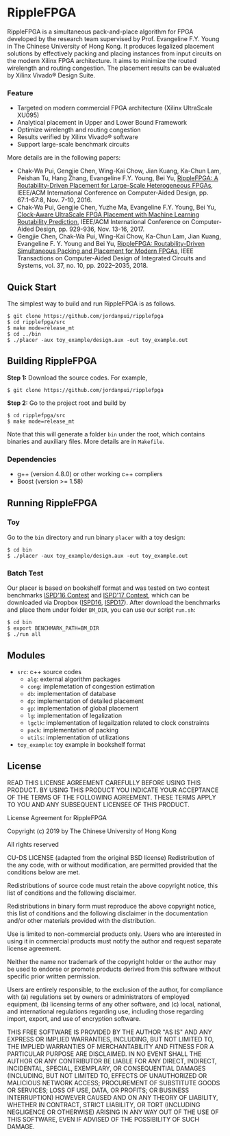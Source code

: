 # RippleFPGA

RippleFPGA is a simultaneous pack-and-place algorithm for FPGA developed by the research team supervised by Prof. Evangeline F.Y. Young in The Chinese University of Hong Kong. 
It produces legalized placement solutions by effectively packing and placing instances from input circuits on the modern Xilinx FPGA architecture. 
It aims to minimize the routed wirelength and routing congestion. The placement results can be evaluated by Xilinx Vivado® Design Suite.
### Feature
* Targeted on modern commercial FPGA architecture (Xilinx UltraScale XU095)
* Analytical placement in Upper and Lower Bound Framework
* Optimize wirelength and routing congestion
* Results verified by Xilinx Vivado® software
* Support large-scale benchmark circuits
  
More details are in the following papers:
* Chak-Wa Pui, Gengjie Chen, Wing-Kai Chow, Jian Kuang, Ka-Chun Lam, Peishan Tu, Hang Zhang, Evangeline F.Y. Young, Bei Yu, [RippleFPGA: A Routability-Driven Placement for Large-Scale Heterogeneous FPGAs](http://ieeexplore.ieee.org/document/7827644/), 
IEEE/ACM International Conference on Computer-Aided Design, pp. 67:1-67:8, Nov. 7-10, 2016.
* Chak-Wa Pui, Gengjie Chen, Yuzhe Ma, Evangeline F.Y. Young, Bei Yu, [Clock-Aware UltraScale FPGA Placement with Machine Learning Routability Prediction](http://ieeexplore.ieee.org/document/8203880/), 
IEEE/ACM International Conference on Computer-Aided Design, pp. 929-936, Nov. 13-16, 2017.
* Gengjie Chen, Chak-Wa Pui, Wing-Kai Chow, Ka-Chun Lam, Jian Kuang, Evangeline F. Y. Young and Bei Yu, [RippleFPGA: Routability-Driven Simultaneous Packing and Placement for Modern FPGAs](http://ieeexplore.ieee.org/document/8122004/), 
IEEE Transactions on Computer-Aided Design of Integrated Circuits and Systems, vol. 37, no. 10, pp. 2022–2035, 2018.



## Quick Start

The simplest way to build and run RippleFPGA is as follows.
~~~
$ git clone https://github.com/jordanpui/ripplefpga
$ cd ripplefpga/src
$ make mode=release_mt
$ cd ../bin
$ ./placer -aux toy_example/design.aux -out toy_example.out
~~~

## Building RippleFPGA

**Step 1:** Download the source codes. For example,
~~~
$ git clone https://github.com/jordanpui/ripplefpga
~~~

**Step 2:** Go to the project root and build by
~~~
$ cd ripplefpga/src
$ make mode=release_mt
~~~

Note that this will generate a folder `bin` under the root, which contains binaries and auxiliary files.
More details are in `Makefile`.

### Dependencies

* g++ (version 4.8.0) or other working c++ compliers
* Boost (version >= 1.58)

## Running RippleFPGA

### Toy

Go to the `bin` directory and run binary `placer` with a toy design:
~~~
$ cd bin
$ ./placer -aux toy_example/design.aux -out toy_example.out
~~~

### Batch Test

Our placer is based on bookshelf format and was tested on two contest benchmarks [ISPD'16 Contest](http://www.ispd.cc/contests/16/) and [ISPD'17 Contest](http://www.ispd.cc/contests/17/), which can be downloaded via Dropbox ([ISPD16](https://www.dropbox.com/sh/9c74a6f4o0rrd2t/AAA3V_fiP15pV20fV62apLoqa?dl=0), [ISPD17](https://www.dropbox.com/sh/9aranna360wnez2/AABYc5n1Sak3AY3m25eJ7Nyka?dl=0)).
After download the benchmarks and place them under folder `BM_DIR`, you can use our script `run.sh`:
~~~
$ cd bin
$ export BENCHMARK_PATH=BM_DIR
$ ./run all
~~~

## Modules

* `src`: c++ source codes
    * `alg`: external algorithm packages
    * `cong`: implemetation of congestion estimation
    * `db`: implementation of database
    * `dp`: implementation of detailed placement
    * `gp`: implementation of global placement
    * `lg`: implementation of legalization
    * `lgclk`: implementation of legailzation related to clock constraints
    * `pack`: implementation of packing
    * `utils`: implementation of utilizations
* `toy_example`: toy example in bookshelf format

## License
READ THIS LICENSE AGREEMENT CAREFULLY BEFORE USING THIS PRODUCT. BY USING THIS PRODUCT YOU INDICATE YOUR ACCEPTANCE OF THE TERMS OF THE FOLLOWING AGREEMENT. THESE TERMS APPLY TO YOU AND ANY SUBSEQUENT LICENSEE OF THIS PRODUCT.



License Agreement for RippleFPGA



Copyright (c) 2019 by The Chinese University of Hong Kong



All rights reserved



CU-DS LICENSE (adapted from the original BSD license) Redistribution of the any code, with or without modification, are permitted provided that the conditions below are met. 



Redistributions of source code must retain the above copyright notice, this list of conditions and the following disclaimer.



Redistributions in binary form must reproduce the above copyright notice, this list of conditions and the following disclaimer in the documentation and/or other materials provided with the distribution.



Use is limited to non-commercial products only. Users who are interested in using it in commercial products must notify the author and request separate license agreement.



Neither the name nor trademark of the copyright holder or the author may be used to endorse or promote products derived from this software without specific prior written permission.



Users are entirely responsible, to the exclusion of the author, for compliance with (a) regulations set by owners or administrators of employed equipment, (b) licensing terms of any other software, and (c) local, national, and international regulations regarding use, including those regarding import, export, and use of encryption software.



THIS FREE SOFTWARE IS PROVIDED BY THE AUTHOR "AS IS" AND ANY EXPRESS OR IMPLIED WARRANTIES, INCLUDING, BUT NOT LIMITED TO, THE IMPLIED WARRANTIES OF MERCHANTABILITY AND FITNESS FOR A PARTICULAR PURPOSE ARE DISCLAIMED. IN NO EVENT SHALL THE AUTHOR OR ANY CONTRIBUTOR BE LIABLE FOR ANY DIRECT, INDIRECT, INCIDENTAL, SPECIAL, EXEMPLARY, OR CONSEQUENTIAL DAMAGES (INCLUDING, BUT NOT LIMITED TO, EFFECTS OF UNAUTHORIZED OR MALICIOUS NETWORK ACCESS; PROCUREMENT OF SUBSTITUTE GOODS OR SERVICES; LOSS OF USE, DATA, OR PROFITS; OR BUSINESS INTERRUPTION) HOWEVER CAUSED AND ON ANY THEORY OF LIABILITY, WHETHER IN CONTRACT, STRICT LIABILITY, OR TORT (INCLUDING NEGLIGENCE OR OTHERWISE) ARISING IN ANY WAY OUT OF THE USE OF THIS SOFTWARE, EVEN IF ADVISED OF THE POSSIBILITY OF SUCH DAMAGE.
